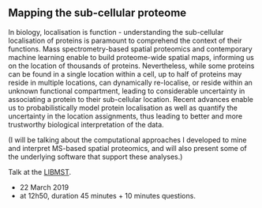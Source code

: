 ## Mapping the sub-cellular proteome

In biology, localisation is function - understanding the sub-cellular
localisation of proteins is paramount to comprehend the context of
their functions. Mass spectrometry-based spatial proteomics and
contemporary machine learning enable to build proteome-wide spatial
maps, informing us on the location of thousands of
proteins. Nevertheless, while some proteins can be found in a single
location within a cell, up to half of proteins may reside in multiple
locations, can dynamically re-localise, or reside within an unknown
functional compartment, leading to considerable uncertainty in
associating a protein to their sub-cellular location. Recent advances
enable us to probabilistically model protein localisation as well as
quantify the uncertainty in the location assignments, thus leading to
better and more trustworthy biological interpretation of the data.


(I will be talking about the computational approaches I developed to
mine and interpret MS-based spatial proteomics, and will also present
some of the underlying software that support these analyses.)


Talk at the [LIBMST](https://uclouvain.be/en/research-institutes/libst/).

- 22 March 2019
- at 12h50, duration 45 minutes + 10 minutes questions.
